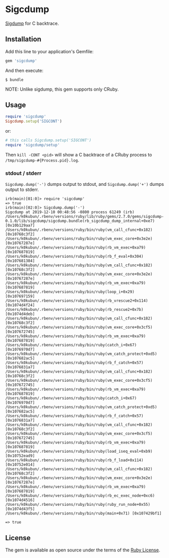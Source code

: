 # Sigcdump

[Sigdump](https://github.com/frsyuki/sigdump) for C backtrace.

## Installation

Add this line to your application's Gemfile:

```ruby
gem 'sigcdump'
```

And then execute:

    $ bundle

NOTE: Unlike sigdump, this gem supports only CRuby.

## Usage

```rb
require 'sigcdump'
Sigcdump.setup('SIGCONT')
```

or:

```rb
# this calls Sigcdump.setup('SIGCONT')
require 'sigcdump/setup'
```

Then `kill -CONT <pid>` will show a C backtrace of a CRuby process to `/tmp/sigcdump-#{Process.pid}.log`.

### stdout / stderr

`Sigcdump.dump('-')` dumps output to stdout, and `Sigcdump.dump('+')` dumps output to stderr.

```
irb(main)[01:0]> require 'sigcdump'
=> true
irb(main)[02:0]> Sigcdump.dump('-')
Sigcdump at 2019-12-10 00:48:56 -0800 process 61249 (irb)
/Users/k0kubun/.rbenv/versions/ruby/lib/ruby/gems/2.7.0/gems/sigcdump-0.1.0/lib/sigcdump/sigcdump.bundle(rb_sigcdump_dump_internal+0xe7) [0x10b129aa7]
/Users/k0kubun/.rbenv/versions/ruby/bin/ruby(vm_call_cfunc+0x182) [0x10768c3f2]
/Users/k0kubun/.rbenv/versions/ruby/bin/ruby(vm_exec_core+0x3e2e) [0x10767287e]
/Users/k0kubun/.rbenv/versions/ruby/bin/ruby(rb_vm_exec+0xa79) [0x107687819]
/Users/k0kubun/.rbenv/versions/ruby/bin/ruby(rb_f_eval+0x304) [0x107681384]
/Users/k0kubun/.rbenv/versions/ruby/bin/ruby(vm_call_cfunc+0x182) [0x10768c3f2]
/Users/k0kubun/.rbenv/versions/ruby/bin/ruby(vm_exec_core+0x3e2e) [0x10767287e]
/Users/k0kubun/.rbenv/versions/ruby/bin/ruby(rb_vm_exec+0xa79) [0x107687819]
/Users/k0kubun/.rbenv/versions/ruby/bin/ruby(loop_i+0x29) [0x107697159]
/Users/k0kubun/.rbenv/versions/ruby/bin/ruby(rb_vrescue2+0x114) [0x1074d4f24]
/Users/k0kubun/.rbenv/versions/ruby/bin/ruby(rb_rescue2+0x7b) [0x1074d4deb]
/Users/k0kubun/.rbenv/versions/ruby/bin/ruby(vm_call_cfunc+0x182) [0x10768c3f2]
/Users/k0kubun/.rbenv/versions/ruby/bin/ruby(vm_exec_core+0x3cf5) [0x107672745]
/Users/k0kubun/.rbenv/versions/ruby/bin/ruby(rb_vm_exec+0xa79) [0x107687819]
/Users/k0kubun/.rbenv/versions/ruby/bin/ruby(catch_i+0x67) [0x1076970d7]
/Users/k0kubun/.rbenv/versions/ruby/bin/ruby(vm_catch_protect+0xd5) [0x107682ac5]
/Users/k0kubun/.rbenv/versions/ruby/bin/ruby(rb_f_catch+0x57) [0x1076831a7]
/Users/k0kubun/.rbenv/versions/ruby/bin/ruby(vm_call_cfunc+0x182) [0x10768c3f2]
/Users/k0kubun/.rbenv/versions/ruby/bin/ruby(vm_exec_core+0x3cf5) [0x107672745]
/Users/k0kubun/.rbenv/versions/ruby/bin/ruby(rb_vm_exec+0xa79) [0x107687819]
/Users/k0kubun/.rbenv/versions/ruby/bin/ruby(catch_i+0x67) [0x1076970d7]
/Users/k0kubun/.rbenv/versions/ruby/bin/ruby(vm_catch_protect+0xd5) [0x107682ac5]
/Users/k0kubun/.rbenv/versions/ruby/bin/ruby(rb_f_catch+0x57) [0x1076831a7]
/Users/k0kubun/.rbenv/versions/ruby/bin/ruby(vm_call_cfunc+0x182) [0x10768c3f2]
/Users/k0kubun/.rbenv/versions/ruby/bin/ruby(vm_exec_core+0x3cf5) [0x107672745]
/Users/k0kubun/.rbenv/versions/ruby/bin/ruby(rb_vm_exec+0xa79) [0x107687819]
/Users/k0kubun/.rbenv/versions/ruby/bin/ruby(load_iseq_eval+0xb9) [0x10752ead9]
/Users/k0kubun/.rbenv/versions/ruby/bin/ruby(rb_f_load+0x114) [0x10752e014]
/Users/k0kubun/.rbenv/versions/ruby/bin/ruby(vm_call_cfunc+0x182) [0x10768c3f2]
/Users/k0kubun/.rbenv/versions/ruby/bin/ruby(vm_exec_core+0x3e2e) [0x10767287e]
/Users/k0kubun/.rbenv/versions/ruby/bin/ruby(rb_vm_exec+0xa79) [0x107687819]
/Users/k0kubun/.rbenv/versions/ruby/bin/ruby(rb_ec_exec_node+0xc6) [0x1074d4516]
/Users/k0kubun/.rbenv/versions/ruby/bin/ruby(ruby_run_node+0x55) [0x1074d43f5]
/Users/k0kubun/.rbenv/versions/ruby/bin/ruby(main+0x71) [0x107429bf1]

=> true
```

## License

The gem is available as open source under the terms of the [Ruby License](./LICENSE.txt).
